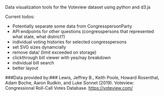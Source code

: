 Data visualization tools for the Voteview dataset using python and d3.js

Current todos:
- Potentially separate some data from CongresspersonParty
- API endpoints for other questions (congresspersons that represented what state, what district?)
- individual voting histories for selected congresspersons
- set SVG sizes dynamcially
- remove data/ (limit exceeded on storage)
- clickthrough bill viewer with yea/nay breakdown
- individual bill search
- better layout

###Data provided by:###
Lewis, Jeffrey B., Keith Poole, Howard Rosenthal, Adam Boche, Aaron Rudkin, and Luke Sonnet (2019). Voteview: Congressional Roll-Call Votes Database. https://voteview.com/
